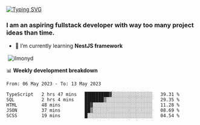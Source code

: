 [![Typing SVG](https://readme-typing-svg.herokuapp.com?color=%23e07a5f&size=40&center=false&vCenter=true&multiline=true&width=900&height=70&lines=Hi%2C+my+name+is+Oleg)](https://git.io/typing-svg)

<h3>
  I am an aspiring fullstack developer with way too many project ideas than time.</h3>

- 🌱 I’m currently learning **NestJS framework**

<p align="left">
</p>






<p>&nbsp;<img align="center" src="https://github-readme-stats.vercel.app/api?username=ilmonyd&show_icons=true&theme=calm&locale=en" alt="ilmonyd" /></p>


📊 **Weekly development breakdown**
<!--START_SECTION:waka-->

```text
From: 06 May 2023 - To: 13 May 2023

TypeScript   2 hrs 47 mins   █████████▓░░░░░░░░░░░░░░░   39.31 %
SQL          2 hrs 4 mins    ███████▒░░░░░░░░░░░░░░░░░   29.35 %
HTML         48 mins         ██▓░░░░░░░░░░░░░░░░░░░░░░   11.28 %
JSON         37 mins         ██▒░░░░░░░░░░░░░░░░░░░░░░   08.69 %
SCSS         19 mins         █░░░░░░░░░░░░░░░░░░░░░░░░   04.54 %
```

<!--END_SECTION:waka-->
